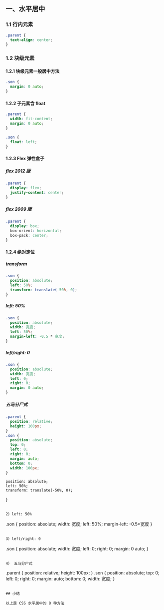 ## 一、水平居中

### 1.1 行内元素

```css
.parent {
  text-align: center;
}
```

### 1.2 块级元素

#### 1.2.1 块级元素一般居中方法

```css
.son {
  margin: 0 auto;
}
```

#### 1.2.2 子元素含 float

```css
.parent {
  width: fit-content;
  margin: 0 auto;
}

.son {
  float: left;
}
```

#### 1.2.3 Flex 弹性盒子

##### flex 2012 版

```css
.parent {
  display: flex;
  justify-content: center;
}
```

##### flex 2009 版

```css
.parent {
  display: box;
  box-orient: horizontal;
  box-pack: center;
}
```

#### 1.2.4 绝对定位

##### transform

```css
.son {
  position: absolute;
  left: 50%;
  transform: translate(-50%, 0);
}
```

##### left: 50%

```css
.son {
  position: absolute;
  width: 宽度;
  left: 50%;
  margin-left: -0.5 * 宽度;
}
```

##### left/right: 0

```css
.son {
  position: absolute;
  width: 宽度;
  left: 0;
  right: 0;
  margin: 0 auto;
}
```

##### 五马分尸式

```css
.parent {
  position: relative;
  height: 100px;
}
.son {
  position: absolute;
  top: 0;
  left: 0;
  right: 0;
  margin: auto;
  bottom: 0;
  width: 100px;
}
```
    position: absolute;
    left: 50%;
    transform: translate(-50%, 0);
}
```

2）left: 50%

```
.son {
    position: absolute;
    width: 宽度;
    left: 50%;
    margin-left: -0.5*宽度
}
```

3）left/right: 0

```
.son {
    position: absolute;
    width: 宽度;
    left: 0;
    right: 0;
    margin: 0 auto;
}
```

4） 五马分尸式

```
.parent {
    position: relative;
    height: 100px;
}
.son {
    position: absolute;
    top: 0;
    left: 0;
    right: 0;
    margin: auto;
    bottom: 0;
    width: 宽度;
}
```

## 小结

以上是 CSS 水平居中的 8 种方法
